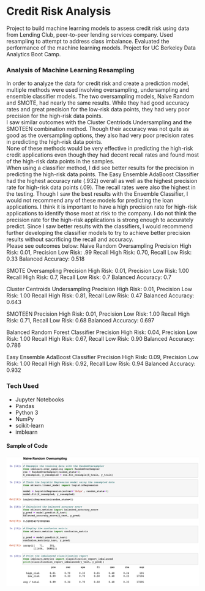 # Credit Risk Analysis
Project to build machine learning models to assess credit risk using data from Lending Club, peer-to-peer lending services company. Used resampling to attempt to address class imbalance. Evaluated the performance of the machine learning models. Project for UC Berkeley Data Analytics Boot Camp.

### Analysis of Machine Learning Resampling

In order to analyze the data for credit risk and create a prediction model, multiple methods were used involving oversampling, undersampling and ensemble classifier models. The two oversampling models, Naive Random and SMOTE, had nearly the same results. While they had good accuracy rates and great precision for the low-risk data points, they had very poor precision for the high-risk data points.
</br>
I saw similar outcomes with the Cluster Centriods Undersampling and the SMOTEEN combination method. Though their accuracy was not quite as good as the oversampling options, they also had very poor precision rates in predicting the high-risk data points. 
</br>
None of these methods would be very effective in predicting the high-risk credit applications even though they had decent recall rates and found most of the high-risk data points in the samples.
<br>
When using a classifier method, I did see better results for the precision in predicting the high-risk data points. The Easy Ensemble AdaBoost Classifier had the highest accuracy rate (.932) overall as well as the highest precision rate for high-risk data points (.09). The recall rates were also the highest in the testing. Though I saw the best results with the Ensemble Classifier, I would not recommend any of these models for predicting the loan applications. I think it is important to have a high precision rate for high-risk applications to identify those most at risk to the company. I do not think the precision rate for the high-risk applications is strong enough to accurately predict. Since I saw better results with the classifiers, I would recommend further developing the classifier models to try to achieve better precision results without sacrificing the recall and accuracy. 
</br>
Please see outcomes below:
Naive Random Oversampling
Precision High Risk: 0.01, Precision Low Risk: .99
Recall High Risk: 0.70, Recall Low Risk: 0.33
Balanced Accuracy: 0.518

SMOTE Oversampling
Precision High Risk: 0.01, Precision Low Risk: 1.00
Recall High Risk: 0.7, Recall Low Risk: 0.7
Balanced Accuracy: 0.7

Cluster Centroids Undersampling
Precision High Risk: 0.01, Precision Low Risk: 1.00
Recall High Risk: 0.81, Recall Low Risk: 0.47
Balanced Accuracy: 0.643

SMOTEEN
Precision High Risk: 0.01, Precision Low Risk: 1.00
Recall High Risk: 0.71, Recall Low Risk: 0.68
Balanced Accuracy: 0.697

Balanced Random Forest Classifier
Precision High Risk: 0.04, Precision Low Risk: 1.00
Recall High Risk: 0.67, Recall Low Risk: 0.90
Balanced Accuracy: 0.786

Easy Ensemble AdaBoost Classifier
Precision High Risk: 0.09, Precision Low Risk: 1.00
Recall High Risk: 0.92, Recall Low Risk: 0.94
Balanced Accuracy: 0.932


### Tech Used
- Jupyter Notebooks
- Pandas
- Python 3
- NumPy
- scikit-learn
- imblearn

#### Sample of Code
![Code Sample](/image/code.png) 
